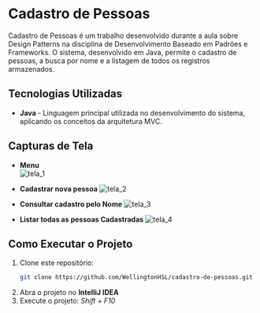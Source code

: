 # Cadastro de Pessoas

Cadastro de Pessoas é um trabalho desenvolvido durante a aula sobre Design Patterns na disciplina de Desenvolvimento Baseado em Padrões e Frameworks. O sistema, desenvolvido em Java, permite o cadastro de pessoas, a busca por nome e a listagem de todos os registros armazenados.

## Tecnologias Utilizadas
- **Java** - Linguagem principal utilizada no desenvolvimento do sistema, aplicando os conceitos da arquitetura MVC.

## Capturas de Tela
- **Menu**                                                 
![tela_1](https://github.com/user-attachments/assets/cf9101fd-e032-45f0-9268-01487aea14c2)
  
- **Cadastrar nova pessoa**
![tela_2](https://github.com/user-attachments/assets/8ee78509-d477-4a0a-974f-f75c7433d4d8)
  
- **Consultar cadastro pelo Nome**
![tela_3](https://github.com/user-attachments/assets/70290444-c3e1-47f7-941a-b41b0d301d62)
  
- **Listar todas as pessoas Cadastradas**
![tela_4](https://github.com/user-attachments/assets/e0dea9b0-a80d-4543-82f7-a40198bad08d)


## Como Executar o Projeto
1. Clone este repositório:
   ```bash
   git clone https://github.com/WellingtonHSL/cadastro-de-pessoas.git
   ```
2. Abra o projeto no **IntelliJ IDEA**
3. Execute o projeto: *Shift + F10*
